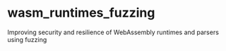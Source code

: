 # wasm_runtimes_fuzzing
Improving security and resilience of WebAssembly runtimes and parsers using fuzzing
